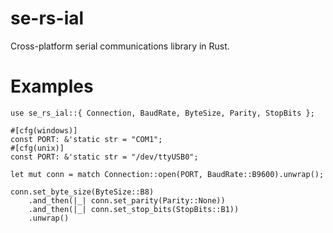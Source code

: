 # se-rs-ial

Cross-platform serial communications library in Rust.

# Examples

	use se_rs_ial::{ Connection, BaudRate, ByteSize, Parity, StopBits };

	#[cfg(windows)]
	const PORT: &'static str = "COM1";
	#[cfg(unix)]
	const PORT: &'static str = "/dev/ttyUSB0";

	let mut conn = match Connection::open(PORT, BaudRate::B9600).unwrap();

	conn.set_byte_size(ByteSize::B8)
		.and_then(|_| conn.set_parity(Parity::None))
		.and_then(|_| conn.set_stop_bits(StopBits::B1))
		.unwrap()